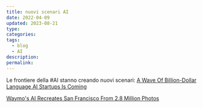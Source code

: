 ```yaml
---
title: nuovi scenari AI
date: 2022-04-09
updated: 2023-08-21
type: 
categories: 
tags:
  - blog
  - AI
description: 
permalink: 
---
```


Le frontiere della #AI stanno creando nuovi scenari:
[A Wave Of Billion-Dollar Language AI Startups Is Coming](https://www.forbes.com/sites/robtoews/2022/03/27/a-wave-of-billion-dollar-language-ai-startups-is-coming/)

[Waymo's AI Recreates San Francisco From 2.8 Million Photos](https://www.youtube.com/watch?v=8AZhcnWOK7M)
